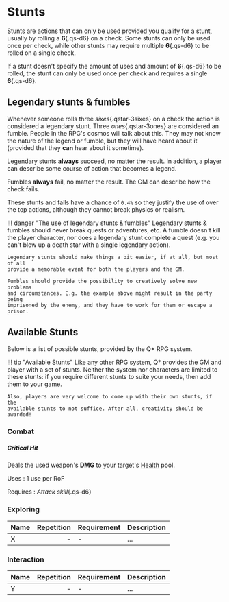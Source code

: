 # Stunts

Stunts are actions that can only be used provided you qualify for a stunt,
usually by rolling a **6**{.qs-d6} on a check. Some stunts can only be used once
per check, while other stunts may require multiple **6**{.qs-d6} to be rolled on
a single check.

If a stunt doesn't specify the amount of uses and amount of **6**{.qs-d6} to be
rolled, the stunt can only be used once per check and requires a single
**6**{.qs-d6}.

## Legendary stunts & fumbles

Whenever someone rolls three *sixes*{.qstar-3sixes} on a check the action is
considered a legendary stunt. Three *ones*{.qstar-3ones} are considered an
fumble. People in the RPG's cosmos will talk about this. They may not know the
nature of the legend or fumble, but they will have heard about it (provided that
they **can** hear about it sometime).

Legendary stunts **always** succeed, no matter the result. In addition, a player
can describe some course of action that becomes a legend.

Fumbles **always** fail, no matter the result. The GM can describe how the
check fails.

These stunts and fails have a chance of `0.4%` so they justify the use of over
the top actions, although they cannot break physics or realism.

!!! danger "The use of legendary stunts & fumbles"
    Legendary stunts & fumbles should never break quests or adventures, etc.
    A fumble doesn't kill the player character, nor does a legendary stunt
    complete a quest (e.g. you can't blow up a death star with a single
    legendary action).

    Legendary stunts should make things a bit easier, if at all, but most of all
    provide a memorable event for both the players and the GM.

    Fumbles should provide the possibility to creatively solve new problems
    and circumstances. E.g. the example above might result in the party being
    imprisoned by the enemy, and they have to work for them or escape a prison.

## Available Stunts

Below is a list of possible stunts, provided by the Q* RPG system.

!!! tip "Available Stunts"
    Like any other RPG system, Q* provides the GM and player with a set of
    stunts. Neither the system nor characters are limited to these stunts: if
    you require different stunts to suite your needs, then add them to your
    game.

    Also, players are very welcome to come up with their own stunts, if the
    available stunts to not suffice. After all, creativity should be awarded!

### Combat

<div class="col-layout-start qs-list"></div>

##### Critical Hit

Deals the used weapon's **DMG** to your target's [Health](/character#health-hp)
pool.

Uses
:   1 use per RoF

Requires
:   *Attack skill*{.qs-d6}

<div class="col-layout-end"></div>
<div class="col-layout-start qs-list"></div>
<div class="col-layout-end clearfix"></div>

### Exploring

| Name | Repetition | Requirement | Description |
|------|-----------:|-------------|-------------|
| X    |          - | -           | ...         |

### Interaction

| Name | Repetition | Requirement | Description |
|------|-----------:|-------------|-------------|
| Y    |          - | -           | ...         |
